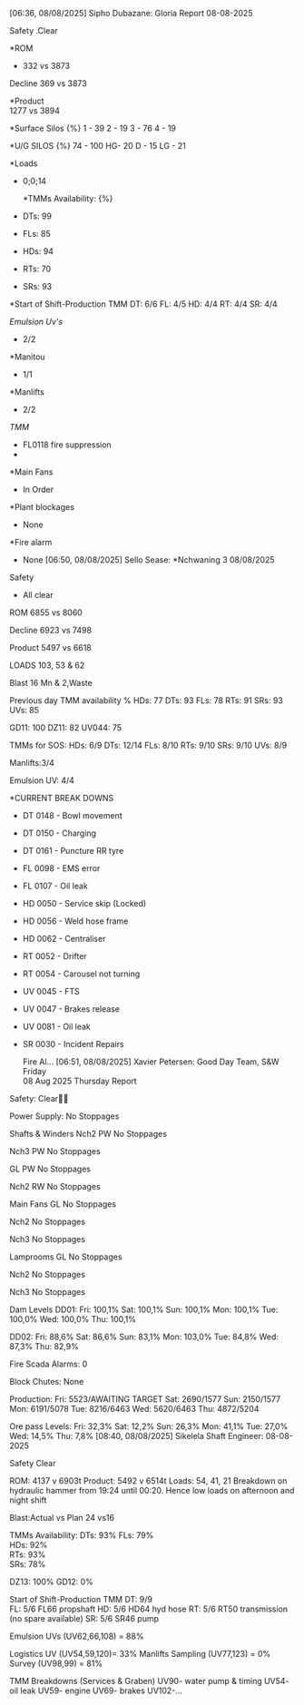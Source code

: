 [06:36, 08/08/2025] Sipho Dubazane: Gloria Report
08-08-2025 

 Safety 
.Clear 

 *ROM 
- 332 vs 3873

 Decline
     369 vs 3873
     
  *Product   
      1277 vs  3894
      
         
*Surface Silos {%} 
1 - 39
2 - 19
3 - 76
4 - 19

 *U/G SILOS {%}
 74 - 100
 HG- 20
 D   - 15
 LG - 21

 *Loads
- 0;0;14

  *TMMs Availability: {%}
- DTs: 99
- FLs: 85
- HDs: 94
- RTs: 70
- SRs: 93

 *Start of Shift-Production TMM
DT:  6/6
FL:   4/5
HD:  4/4
RT:   4/4 
SR:   4/4

*Emulsion Uv's*
- 2/2

*Manitou
- 1/1
 
*Manlifts
- 2/2 

 *TMM*
- FL0118 fire suppression 
-
  
 *Main Fans 
- ⁠In Order

 *Plant blockages 
- None

 *Fire alarm 
- None
[06:50, 08/08/2025] Sello Sease: *Nchwaning 3 
 08/08/2025

 Safety 
- All clear

ROM
 6855 vs 8060
 
Decline
6923 vs 7498
 
Product
5497 vs 6618

 LOADS 
103, 53 & 62

Blast
16 Mn & 2,Waste
 
Previous day TMM availability %
HDs: 77
DTs: 93
FLs: 78
RTs: 91
SRs: 93
UVs: 85

GD11: 100
DZ11:  82
UV044: 75

TMMs for SOS:
HDs: 6/9
DTs: 12/14
FLs: 8/10
RTs: 9/10
SRs: 9/10
UVs: 8/9

Manlifts:3/4

Emulsion UV: 4/4 

 *CURRENT BREAK DOWNS   

- ⁠DT 0148 - Bowl movement 
- ⁠DT 0150 - Charging
- ⁠DT 0161 - Puncture RR tyre
- ⁠FL 0098 - EMS error 
- ⁠FL 0107 - Oil leak
- ⁠HD 0050 - Service skip (Locked)
- ⁠HD 0056 - Weld hose frame
- ⁠HD 0062 - Centraliser
- ⁠RT 0052 - Drifter
- ⁠RT 0054 - Carousel not turning 
- ⁠UV 0045 - FTS
- ⁠UV 0047 - Brakes release
- ⁠UV 0081 - Oil leak
- ⁠SR 0030 - Incident Repairs

  Fire Al…
[06:51, 08/08/2025] Xavier Petersen: Good Day Team,
S&W
Friday  
08 Aug 2025
Thursday Report

Safety:
Clear🙏🏽

Power Supply:
No Stoppages 

Shafts & Winders 
Nch2 PW
No Stoppages 

Nch3 PW
No Stoppages 

GL PW
No Stoppages

Nch2 RW
No Stoppages 

Main Fans
GL
No Stoppages 

Nch2
No Stoppages 

Nch3
No Stoppages

Lamprooms 
GL
No Stoppages

Nch2 
No Stoppages

Nch3 
No Stoppages

Dam Levels
DD01:
Fri: 100,1%
Sat: 100,1%
Sun: 100,1%
Mon: 100,1%
Tue: 100,0%
Wed: 100,0%
Thu: 100,1%

DD02:
Fri: 88,6%
Sat: 86,6%
Sun: 83,1%
Mon: 103,0%
Tue: 84,8%
Wed: 87,3%
Thu: 82,9%

Fire Scada Alarms:
0

Block Chutes:
None

Production:
Fri: 5523/AWAITING TARGET
Sat: 2690/1577
Sun: 2150/1577
Mon: 6191/5078
Tue: 8216/6463
Wed: 5620/6463
Thu: 4872/5204

Ore pass Levels:
Fri: 32,3%
Sat: 12,2%
Sun: 26,3%
Mon: 41,1%
Tue: 27,0%
Wed: 14,5%
Thu: 7,8%
[08:40, 08/08/2025] Sikelela Shaft Engineer: 08-08-2025 

Safety  Clear
 
ROM:             4137 v 6903t 
Product:       5492 v 6514t
Loads:          54, 41, 21
Breakdown on hydraulic hammer from 19:24 until 00:20. Hence low loads on afternoon and night shift 

 Blast:Actual vs Plan 24 vs16 

  TMMs Availability:
DTs: 93%
FLs: 79%  
HDs: 92%    
RTs: 93%     
SRs: 78%    

DZ13: 100% 
GD12: 0% 

Start of Shift-Production TMM
DT:  9/9    
FL:  5/6     FL66 propshaft 
HD: 5/6     HD64 hyd hose 
RT:  5/6     RT50 transmission (no spare available) 
SR:  5/6     SR46 pump 

Emulsion UVs 
(UV62,66,108) = 88%

Logistics UV
(UV54,59,120)= 33% 
Manlifts
Sampling (UV77,123) = 0% 
Survey (UV98,99) = 81%

TMM
Breakdowns (Services & Graben)
UV90- water pump & timing
UV54- oil leak 
UV59- engine 
UV69- brakes 
UV102-…